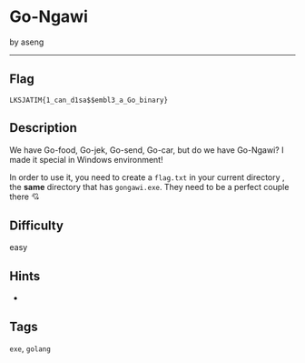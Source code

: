# Go-Ngawi

by aseng

---

## Flag

```
LKSJATIM{1_can_d1sa$$embl3_a_Go_binary}
```

## Description
We have Go-food, Go-jek, Go-send, Go-car, but do we have Go-Ngawi? I made it special in Windows environment!

In order to use it, you need to create a `flag.txt` in your current directory , the **same** directory that has `gongawi.exe`. They need to be a perfect couple there 💘

## Difficulty
easy

## Hints
-

## Tags
`exe`, `golang`